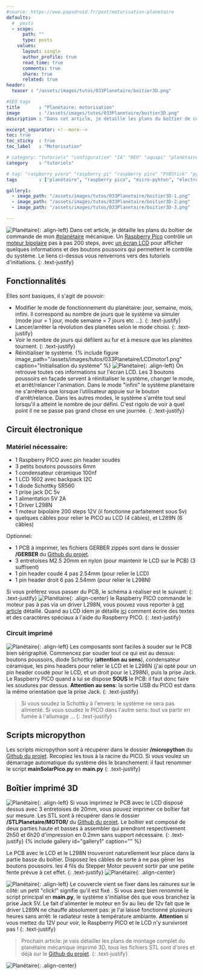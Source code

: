 ```yaml
---
#source: https://www.papsdroid.fr/post/motorisation-planetaire
defaults:
  # _posts
  - scope:
      path: ""
      type: posts
    values:
      layout: single
      author_profile: true
      read_time: true
      comments: true
      share: true
      related: true
header: 
  teaser : "/assets/images/tutos/033Planetaire/boitier3D.png"

#SEO tags
title       : "Planétaire: motorisation"
image       : "/assets/images/tutos/033Planetaire/boitier3D.png"
description : "Dans cet article, je détaille les plans du boîtier de commande de mon #planétaire mécanique"

excerpt_separator: <!--more-->
toc: true
toc_sticky  : true
toc_label   : "Motorisation"

# category: "tutoriels" "configuration" "IA" "DEV" "aquapi" "planétaire" 
category    : "tutoriels" 

# tag: "raspberry pzero" "raspberry pi" "raspberry pico" "PYBStick" "python3" "micro-pyhton" "électronique"
tags        : ["planétaire", "raspberry pico", "micro-pyhton", "électronique", "L298N", "stepper-motor", "écran LCD" ]

gallery1:
  - image_path: "/assets/images/tutos/033Planetaire/boitier3D-1.png"
  - image_path: "/assets/images/tutos/033Planetaire/boitier3D-2.png"
  - image_path: "/assets/images/tutos/033Planetaire/boitier3D-3.png"

---
```

![Planétaire](/assets/images/tutos/033Planetaire/boitier3D.png){: .align-left}
Dans cet article, je détaille les plans du boîtier de commande de mon [#planétaire](https://papsdroidfr.github.io/tags/#planétaire) mécanique. Un [Raspberry Pico](https://papsdroidfr.github.io/configuration/pico/) contrôle un [moteur bipolaire](https://papsdroidfr.github.io/tutoriels/PicoStepper/) pas à pas 200 steps, avec [un écran LCD](https://papsdroidfr.github.io/tutoriels/picoLCD/) pour afficher quelques informations et des boutons poussoirs qui permettent le contrôle du système. Le liens ci-dessus vous renverrons vers des tutoriels d'initiations.
{: .text-justify}

## Fonctionnalités
Elles sont basiques, il s'agit de pouvoir:
* Modifier le mode de fonctionnement du planétaire: jour, semaine, mois, infini. Il correspond au nombre de jours que le système va simuler (mode jour = 1 jour, mode semaine = 7 jours etc ...).
{: .text-justify}
* Lancer/arrêter la révolution des planètes selon le mode choisi.
{: .text-justify}
* Voir le nombre de jours qui défilent au fur et à mesure que les planètes tournent.
{: .text-justify}
* Réinitialiser le système.
{% include figure image_path="/assets/images/tutos/033Planetaire/LCDmotor1.png" caption="Initialisation du système" %}
![Planétaire](/assets/images/tutos/033Planetaire/LCDmotor2.png){: .align-left}
On retrouve toutes ces informations sur l'écran LCD. Les 3 boutons poussoirs en façade servent à réinitialiser le système, changer le mode, et arrêt/relancer l'animation. Dans le mode "infini" le système planétaire ne s'arrêtera que lorsque l’utilisateur appuie sur le bouton d'arrêt/relance. Dans les autres modes, le système s'arrête tout seul lorsqu'il a atteint le nombre de jour défini. C'est rigolo de voir à quel point il ne se passe pas grand chose en une journée.
{: .text-justify}

## Circuit électronique
### Matériel nécessaire:
* 1 Raspberry PICO avec pin header soudés
* 3 petits boutons poussoirs 6mm
* 1 condensateur céramique 100nf
* 1 LCD 1602 avec backpack I2C
* 1 diode Schottky SR560
* 1 prise jack DC 5v 
* 1 alimentation 5V 2A
* 1 Driver L298N
* 1 moteur bipolaire 200 steps 12V (il fonctionne parfaitement sous 5v)
* quelques câbles pour relier le PICO au LCD (4 câbles), et L289N (6 câbles)

Optionnel:
* 1 PCB à imprimer, les fichiers GERBER zippés sont dans le dossier **/GERBER** du [Github du projet](https://github.com/papsdroidfr/planetaire).
* 3 entretoises M2.5 20mm en nylon (pour maintenir le LCD sur le PCB) (3 suffisent)
* 1 pin header coudé 4 pas 2.54mm (pour relier le LCD)
* 1 pin header droit 6 pas 2.54mm (pour relier le L298N)

Si vous préférez vous passer du PCB, le schéma à réaliser est le suivant:
{: .text-justify}
![Planétaire](/assets/images/tutos/033Planetaire/fritzing.png){: .align-center}
le Raspberry PICO commande le moteur pas à pas via un driver L298N, vous pouvez vous reporter à [cet article](https://papsdroidfr.github.io/tutoriels/PicoStepper/) détaillé. Quand au LCD idem je détaille [ici](https://papsdroidfr.github.io/tutoriels/picoLCD/) comment écrire des textes et des caractères spéciaux à l'aide du Raspberry PICO.
{: .text-justify}

### Circuit imprimé
![Planétaire](/assets/images/tutos/033Planetaire/PCB-1.png){: .align-left}
Les composants sont faciles à souder sur le PCB bien sérigraphié. Commencez par souder tout ce qui est au dessus: boutons poussoirs, diode Schottky (**attention au sens**), condensateur céramique, les pins headers pour relier le LCD et le L298N (j'ai opté pour un pin header coudé pour le LCD, et un droit pour le L298N), puis la prise Jack. Le Raspberry PICO quand à lui se dispose **SOUS** le PCB: il faut donc faire les soudures par dessus. **Attention au sens**: la sortie USB du PICO est dans la même orientation que la prise Jack. 
{: .text-justify}
>Si vous soudez la Schottky à l'envers: le système ne sera pas alimenté. Si vous soudez le PICO dans l'autre sens: tout va partir en fumée à l'allumage ...
{: .text-justify}

## Scripts micropython
Les scripts micropython sont à récupérer dans le dossier **/micropython** du [Github du projet](https://github.com/papsdroidfr/planetaire). Recopiez les tous à la racine du PICO. Si vous voulez un démarrage automatique du système dès le branchement: il faut renommer le script **mainSolarPico.py** en **main.py**
{: .text-justify}

## Boîtier imprimé 3D
![Planétaire](/assets/images/tutos/033Planetaire/boitier3D.png){: .align-left}
Si vous imprimez le PCB avec le LCD disposé dessus avec 3 entretoises de 20mm, vous pouvez imprimer ce boîtier fait sur mesure. Les STL sont à récupérer dans le dossier **/STLPlanetaire/MOTOR/** du [Github du projet](https://github.com/papsdroidfr/planetaire). Le boîtier est composé de deux parties haute et basses à assembler qui prendront respectivement 2h50 et 6h20 d'impression en 0.2mm sans support nécessaire.
{: .text-justify}
{% include gallery id="gallery1" caption="" %}

Le PCB avec le LCD et le L298N trouveront naturellement leur place dans la partie basse du boîtier. Disposez les câbles de sorte à ne pas gêner les boutons poussoirs. les 4 fils du Stepper Motor peuvent sortir par une petite fente prévue à cet effet.
{: .text-justify}
![Planétaire](/assets/images/tutos/033Planetaire/motor-assemblage1.jpg){: .align-center}

![Planétaire](/assets/images/tutos/033Planetaire/motor-assemblage2.jpg){: .align-left}
Le couvercle vient se fixer dans les rainures sur le côté: un petit "click!" signifie qu'il est fixé . Si vous avez bien renommé le script principal en **main.py**, le système s'initialise dès que vous branchez la prise Jack 5V. Le fait d'alimenter le moteur en 5v au lieu de 12v fait que le driver L289N ne chauffe absolument pas: je l'ai laissé fonctionné plusieurs heures sans arrêt: le radiateur reste à température ambiante. **Attention** si vous mettez du 12V pour voir, le Raspberry PICO et le LCD n'y survivront pas !
{: .text-justify}

>Prochain article: je vais détailler les plans de montage complet du planétaire mécanique imprimé 3D, tous les fichiers STL sont d'ores et déjà sur le [Github du projet](https://github.com/papsdroidfr/planetaire).
{: .text-justify}

![Planétaire](/assets/images/tutos/033Planetaire/motor-assemblage3.jpg){: .align-center}